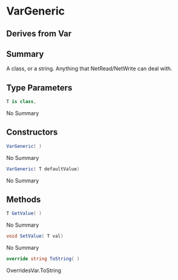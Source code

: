# VarGeneric<T>

## Derives from Var

## Summary

A class, or a string. Anything that NetRead/NetWrite can deal with.
## Type Parameters

```c#
T is class, 
```
No Summary
## Constructors

```c#
VarGeneric( ) 
```
No Summary
```c#
VarGeneric( T defaultValue) 
```
No Summary
## Methods

```c#
T GetValue( ) 
```
No Summary
```c#
void SetValue( T val) 
```
No Summary
```c#
override string ToString( ) 
```
OverridesVar.ToString
